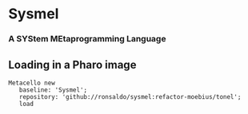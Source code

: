 # Sysmel
### A SYStem MEtaprogramming Language

## Loading in a Pharo image

```smalltalk
Metacello new
   baseline: 'Sysmel';
   repository: 'github://ronsaldo/sysmel:refactor-moebius/tonel';
   load
```
